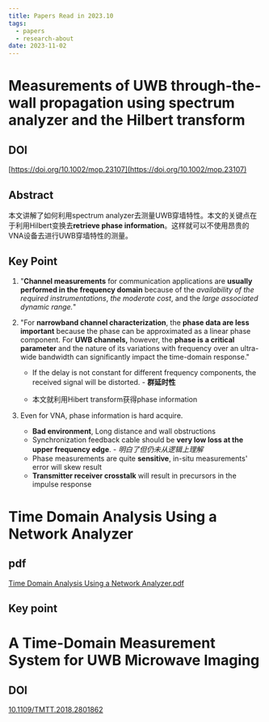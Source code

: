 ```yaml
---
title: Papers Read in 2023.10
tags:
  - papers
  - research-about
date: 2023-11-02
---
```


# Measurements of UWB through-the-wall propagation using spectrum analyzer and the Hilbert transform

## DOI

[https://doi.org/10.1002/mop.23107](https://doi.org/10.1002/mop.23107)
## Abstract

本文讲解了如何利用spectrum analyzer去测量UWB穿墙特性。本文的关键点在于利用Hilbert变换去**retrieve phase information**。这样就可以不使用昂贵的VNA设备去进行UWB穿墙特性的测量。

## Key Point

1. "**Channel measurements** for communication applications are **usually performed in the frequency domain** because of the *availability of the required instrumentations*, *the moderate cost*, and the *large associated dynamic range.*"

2. "For **narrowband channel characterization**, the **phase data are less important** because the phase can be approximated as a linear phase component. For **UWB channels,** however, the **phase is a critical parameter** and the nature of its variations with frequency over an ultra-wide bandwidth can significantly impact the time-domain response."

	* If the delay is not constant for different frequency components, the received signal will be distorted. - **群延时性**

	* 本文就利用Hibert transform获得phase information

4. Even for VNA, phase information is hard acquire. 
	* **Bad environment**, Long distance and wall obstructions
	* Synchronization feedback cable should be **very low loss at the upper frequency edge**. - *明白了但仍未从逻辑上理解*
	* Phase measurements are quite **sensitive**, in-situ measurements' error will skew result
	* **Transmitter receiver crosstalk** will result in precursors in the impulse response




# Time Domain Analysis Using a Network Analyzer


## pdf

[Time Domain Analysis Using a Network Analyzer.pdf](https://pinktalk.online/research_career/attachments/Time%20Domain%20Analysis%20Using%20a%20Network%20Analyzer.pdf)


## Key point



# A Time-Domain Measurement System for UWB Microwave Imaging


## DOI

[10.1109/TMTT.2018.2801862](https://doi.org/10.1109/TMTT.2018.2801862)

